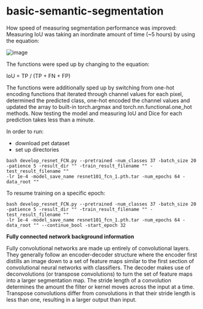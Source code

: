 # basic-semantic-segmentation
How speed of measuring segmentation performance was improved:
Measuring IoU was taking an inordinate amount of time (~5 hours) by using the equation:

![image](https://github.com/d-f/basic-semantic-segmentation/assets/118086192/e1dcfc95-1c94-4e78-8d1d-c97067ec4bcc)

The functions were sped up by changing to the equation:
 
 IoU = TP / (TP + FN + FP)

 The functions were additionally sped up by switching from one-hot encoding functions that iterated through channel values for each pixel, determined the predicted class, one-hot encoded the channel values and updated the array to built-in torch.argmax and torch.nn.functional.one_hot methods. Now testing the model and measuring IoU and Dice for each prediction takes less than a minute.

 In order to run:

- download pet dataset
- set up directories
 
 ```
bash develop_resnet_FCN.py --pretrained -num_classes 37 -batch_size 20 -patience 5 -result_dir "" -train_result_filename "" -test_result_filename ""
-lr 1e-4 -model_save_name resnet101_fcn_1.pth.tar -num_epochs 64 -data_root ""
```
To resume training on a specific epoch:
```
bash develop_resnet_FCN.py --pretrained -num_classes 37 -batch_size 20 -patience 5 -result_dir "" -train_result_filename "" -test_result_filename ""
-lr 1e-4 -model_save_name resnet101_fcn_1.pth.tar -num_epochs 64 -data_root "" --continue_bool -start_epoch 32
```

**Fully connected network background information**

Fully convolutional networks are made up entirely of convolutional layers. They generally follow an encoder-decoder structure where the encoder first distills an image down to a set of feature maps similar to the first section of convolutional neural networks with classifiers. The decoder makes use of deconvolutions (or transpose convolutions) to turn the set of feature maps into a larger segmentation map. The stride length of a convolution determines the amount the filter or kernel moves across the input at a time. Transpose convolutions differ from convolutions in that their stride length is less than one, resulting in a larger output than input.
